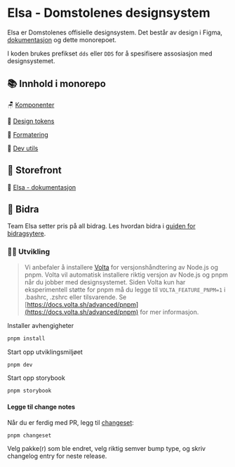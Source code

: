 # Elsa - Domstolenes designsystem

Elsa er Domstolenes offisielle designsystem. Det består av design i Figma, [dokumentasjon](https://design.domstol.no/) og dette monorepoet.

I koden brukes prefikset `dds` eller `DDS` for å spesifisere assosiasjon med designsystemet.

## 📚 Innhold i monorepo

🪑 [Komponenter](packages/components/README.md)

🎨 [Design tokens](packages/tokens/README.md)

📕 [Formatering](packages/formatting/README.md)

🔧 [Dev utils](packages/development-utils/README.md)

## 🏬 Storefront

📖 [Elsa - dokumentasjon](https://design.domstol.no/)

## 🤝 Bidra

Team Elsa setter pris på all bidrag. Les hvordan bidra i [guiden for bidragsytere](https://design.domstol.no/987b33f71/p/34c962-hvordan-bidra/b/603442).

### 🧑‍💻 Utvikling

> Vi anbefaler å installere [Volta](https://volta.sh/) for versjonshåndtering av Node.js og pnpm.
> Volta vil automatisk installere riktig versjon av Node.js og pnpm når du jobber med designsystemet.
> Siden Volta kun har eksperimentell støtte for pnpm må du legge til `VOLTA_FEATURE_PNPM=1` i .bashrc, .zshrc eller tilsvarende.
> Se [https://docs.volta.sh/advanced/pnpm](https://docs.volta.sh/advanced/pnpm) for mer informasjon.

Installer avhengigheter

```bash
pnpm install
```

Start opp utviklingsmiljøet

```bash
pnpm dev
```

Start opp storybook

```bash
pnpm storybook
```

#### Legge til change notes

Når du er ferdig med PR, legg til [changeset](https://github.com/changesets/changesets/blob/main/docs/adding-a-changeset.md):

```bash
pnpm changeset
```

Velg pakke(r) som ble endret, velg riktig semver bump type, og skriv changelog entry for neste release.
